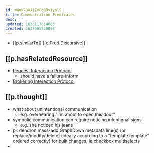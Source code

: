 ```yaml
---
id: mWnk7QOJjZVFq8Rv1ynlS
title: Communication Predicates
desc: ''
updated: 1638117014083
created: 1637665938098
---
```




- [[p.similarTo]] [[c.Pred.Discursive]]

## [[p.hasRelatedResource]]

- [Request Interaction Protocol](http://www.fipa.org/specs/fipa00026/SC00026H.html)
  - should have a failure-inform 
- [Brokering Interaction Protocol](http://www.fipa.org/specs/fipa00033/XC00033G.html)

## [[p.thought]]

- what about unintentional communication
  - e.g. overhearing "i'm about to open this door"
- symbolic communication can require noticing intentional signs
  - e.g. she noticed his jeans
- pi: dendron mass-add GraphDown metadata line(s) (or replace/modify/delete) (ideally according to a "template template" ordered correctly) for bulk changes, ie checkbox multiselects
- 
